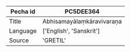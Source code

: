|Pecha id | PC5DEE364
| --- | --- 
|Title | Abhisamayālaṃkāravivaraṇa 
|Language | ['English', 'Sanskrit']
|Source | 'GRETIL'